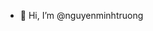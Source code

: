 - 👋 Hi, I’m @nguyenminhtruong

<!---
imthrdp/imthrdp is a ✨ special ✨ repository because its `README.md` (this file) appears on your GitHub profile.
You can click the Preview link to take a look at your changes.
--->
